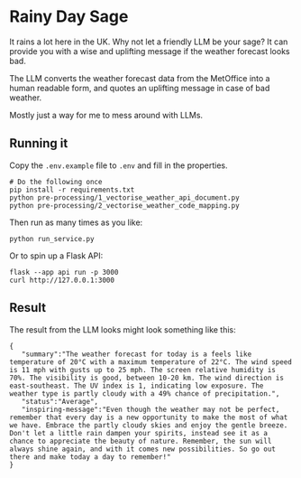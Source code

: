 # Rainy Day Sage
It rains a lot here in the UK. Why not let a friendly LLM be your sage? It can provide you with a wise 
and uplifting message if the weather forecast looks bad.

The LLM converts the weather forecast data from the MetOffice into a human readable form, and
quotes an uplifting message in case of bad weather.

Mostly just a way for me to mess around with LLMs.

## Running it
Copy the `.env.example` file to `.env` and fill in the properties.

```
# Do the following once
pip install -r requirements.txt
python pre-processing/1_vectorise_weather_api_document.py
python pre-processing/2_vectorise_weather_code_mapping.py
```

Then run as many times as you like:
```
python run_service.py
```

Or to spin up a Flask API:

```
flask --app api run -p 3000
curl http://127.0.0.1:3000
```

## Result

The result from the LLM looks might look something like this:

```
{
   "summary":"The weather forecast for today is a feels like temperature of 20°C with a maximum temperature of 22°C. The wind speed is 11 mph with gusts up to 25 mph. The screen relative humidity is 70%. The visibility is good, between 10-20 km. The wind direction is east-southeast. The UV index is 1, indicating low exposure. The weather type is partly cloudy with a 49% chance of precipitation.",
   "status":"Average",
   "inspiring-message":"Even though the weather may not be perfect, remember that every day is a new opportunity to make the most of what we have. Embrace the partly cloudy skies and enjoy the gentle breeze. Don't let a little rain dampen your spirits, instead see it as a chance to appreciate the beauty of nature. Remember, the sun will always shine again, and with it comes new possibilities. So go out there and make today a day to remember!"
}
```